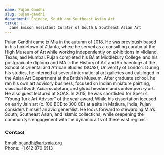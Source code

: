 ```yaml
---
name: Pujan Gandhi
slug: pujan-gandhi
department: Chinese, South and Southeast Asian Art
title: |
  Jane Emison Assistant Curator of South & Southeast Asian Art
---
```


Pujan Gandhi came to Mia in the autumn of 2018. He was previously based
in his hometown of Atlanta, where he served as a consulting curator at
the High Museum of Art while working independently on exhibitions in
Midland, Texas, and Mumbai. Pujan completed his BA at Middlebury
College, and his postgraduate diploma and MA in the History of Art and
Archaeology at the School of Oriental and African Studies (SOAS),
University of London. During his studies, he interned at several
international art galleries and cataloged in the Asian Art Department at
the British Museum. After graduate school, he ran his own art advisory
business, focused on Indian miniature painting, classical South Asian
sculpture, and global modern and contemporary art. He also guest
lectured at SOAS. In 2015, he was shortlisted for Spear’s “Young Turk
Art Advisor” of the year award.  While his dissertation focused on early
Jain art (c. 100 BCE to 300 CE) at a site in Mathura, India, Pujan
considers himself an avid generalist.  He looks forward to stewarding
Mia’s South, Southeast Asian, and Islamic collections, while deepening
the community’s engagement with the dynamic arts of these vast regions. 

### Contact

Email: [pgandhi@artsmia.org](mailto:pgandhi@artsmia.org)    
Phone: +1 612 870 6513
